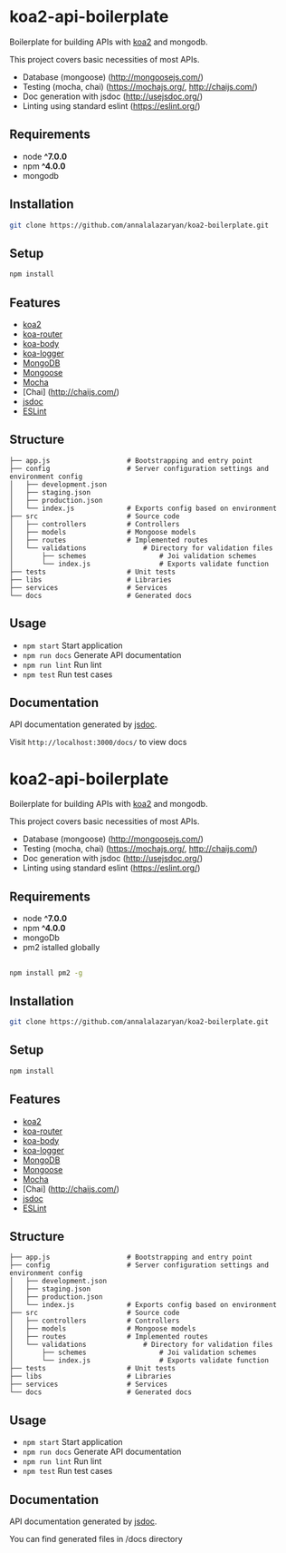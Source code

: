 # koa2-api-boilerplate

Boilerplate for building APIs with [koa2](https://github.com/koajs/koa/tree/v2.x) and mongodb.

This project covers basic necessities of most APIs.
* Database (mongoose) (http://mongoosejs.com/)
* Testing (mocha, chai) (https://mochajs.org/, http://chaijs.com/)
* Doc generation with jsdoc (http://usejsdoc.org/)
* Linting using standard eslint (https://eslint.org/)

## Requirements
* node __^7.0.0__
* npm __^4.0.0__
* mongodb  

## Installation
```bash
git clone https://github.com/annalalazaryan/koa2-boilerplate.git
```
## Setup
```bash
npm install
```

## Features
* [koa2](https://github.com/koajs/koa/tree/v2.x)
* [koa-router](https://github.com/alexmingoia/koa-router)
* [koa-body](https://github.com/dlau/koa-body)
* [koa-logger](https://github.com/koajs/logger)
* [MongoDB](http://mongodb.org/)
* [Mongoose](http://mongoosejs.com/)
* [Mocha](https://mochajs.org/)
* [Chai] (http://chaijs.com/)
* [jsdoc](http://usejsdoc.org/)
* [ESLint](http://eslint.org/)

## Structure
```
├── app.js                   # Bootstrapping and entry point   
├── config                   # Server configuration settings and environment config
│   ├── development.json
│   ├── staging.json
│   ├── production.json
│   └── index.js             # Exports config based on environment 
├── src                      # Source code
│   ├── controllers			 # Controllers	
│   ├── models               # Mongoose models
│   ├── routes            	 # Implemented routes
│   └── validations       		 # Directory for validation files
│   	├── schemes					 # Joi validation schemes	
│   	└── index.js				 # Exports validate function
├── tests                    # Unit tests
├── libs                     # Libraries
├── services                 # Services
└── docs                     # Generated docs

```

## Usage
* `npm start` Start application
* `npm run docs` Generate API documentation
* `npm run lint` Run lint
* `npm test` Run test cases

## Documentation
API documentation generated by [jsdoc](http://usejsdoc.org/).

Visit `http://localhost:3000/docs/` to view docs

# koa2-api-boilerplate

Boilerplate for building APIs with [koa2](https://github.com/koajs/koa/tree/v2.x) and mongodb.

This project covers basic necessities of most APIs.
* Database (mongoose) (http://mongoosejs.com/)
* Testing (mocha, chai) (https://mochajs.org/, http://chaijs.com/)
* Doc generation with jsdoc (http://usejsdoc.org/)
* Linting using standard eslint (https://eslint.org/)

## Requirements
* node __^7.0.0__
* npm __^4.0.0__
* mongoDb 
* pm2 istalled globally

##
```bash
npm install pm2 -g
```

## Installation
```bash
git clone https://github.com/annalalazaryan/koa2-boilerplate.git
```
## Setup
```bash
npm install
```

## Features
* [koa2](https://github.com/koajs/koa/tree/v2.x)
* [koa-router](https://github.com/alexmingoia/koa-router)
* [koa-body](https://github.com/dlau/koa-body)
* [koa-logger](https://github.com/koajs/logger)
* [MongoDB](http://mongodb.org/)
* [Mongoose](http://mongoosejs.com/)
* [Mocha](https://mochajs.org/)
* [Chai] (http://chaijs.com/)
* [jsdoc](http://usejsdoc.org/)
* [ESLint](http://eslint.org/)


## Structure
```
├── app.js                   # Bootstrapping and entry point   
├── config                   # Server configuration settings and environment config
│   ├── development.json
│   ├── staging.json
│   ├── production.json
│   └── index.js             # Exports config based on environment 
├── src                      # Source code
│   ├── controllers			 # Controllers	
│   ├── models               # Mongoose models
│   ├── routes            	 # Implemented routes
│   └── validations       		 # Directory for validation files
│   	├── schemes					 # Joi validation schemes	
│   	└── index.js				 # Exports validate function
├── tests                    # Unit tests
├── libs                     # Libraries
├── services                 # Services
└── docs                     # Generated docs

```

## Usage
* `npm start` Start application
* `npm run docs` Generate API documentation
* `npm run lint` Run lint
* `npm test` Run test cases

## Documentation
API documentation generated by [jsdoc](http://usejsdoc.org/).

You can find generated files in /docs directory


 

